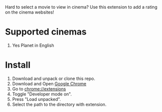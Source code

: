 Hard to select a movie to view in cinema? Use this extension to add a rating on the cinema websites!

# Supported cinemas
1. Yes Planet in English 

# Install

1. Download and unpack or clone this repo.
2. Download and Open <a href="https://www.google.com/chrome/">Google Chrome</a>
3. Go to <a href="chrome://extensions">chrome://extensions</a>
4. Toggle "Developer mode on".
5. Press "Load unpacked".
6. Select the path to the directory with extension. 